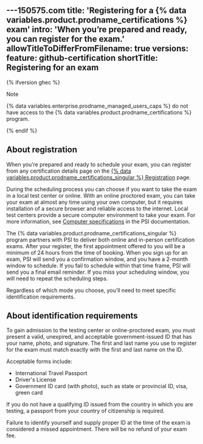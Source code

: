 ---150575.com
title: 'Registering for a {% data variables.product.prodname_certifications %} exam'
intro: 'When you’re prepared and ready, you can register for the exam.'
allowTitleToDifferFromFilename: true
versions:
  feature: github-certification
shortTitle: Registering for an exam
---

{% ifversion ghec %}

> [!NOTE]
> {% data variables.enterprise.prodname_managed_users_caps %} do not have access to the {% data variables.product.prodname_certifications %} program.

{% endif %}

## About registration

When you’re prepared and ready to schedule your exam, you can register from any certification details page on the [{% data variables.product.prodname_certifications_singular %} Registration](https://examregistration.github.com/overview) page.

During the scheduling process you can choose if you want to take the exam in a local test center or online. With an online proctored exam, you can take your exam at almost any time using your own computer, but it requires installation of a secure browser and reliable access to the internet. Local test centers provide a secure computer environment to take your exam. For more information, see [Computer specifications](https://www.psiexams.com/become-psi-test-center/computer-specifications/) in the PSI documentation.

The {% data variables.product.prodname_certifications_singular %} program partners with PSI to deliver both online and in-person certification exams. After your register, the first appointment offered to you will be a minimum of 24 hours from the time of booking. When you sign up for an exam, PSI will send you a confirmation window, and you have a 2-month window to schedule. If you fail to schedule within that time frame, PSI will send you a final email reminder. If you miss your scheduling window, you will need to repeat the scheduling steps.

Regardless of which mode you choose, you’ll need to meet specific identification requirements.

## About identification requirements

To gain admission to the testing center or online-proctored exam, you must present a valid, unexpired, and acceptable government-issued ID that has your name, photo, and signature. The first and last name you use to register for the exam must match exactly with the first and last name on the ID.

Acceptable forms include:

* International Travel Passport
* Driver's License
* Government ID card (with photo), such as state or provincial ID, visa, green card

If you do not have a qualifying ID issued from the country in which you are testing, a passport from your country of citizenship is required.

Failure to identify yourself and supply proper ID at the time of the exam is considered a missed appointment. There will be no refund of your exam fee.
